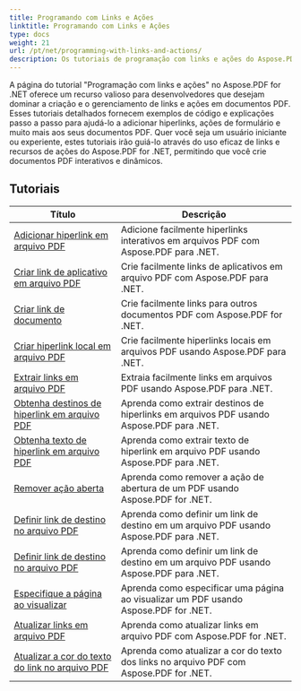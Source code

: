 ```yaml
---
title: Programando com Links e Ações
linktitle: Programando com Links e Ações
type: docs
weight: 21
url: /pt/net/programming-with-links-and-actions/
description: Os tutoriais de programação com links e ações do Aspose.PDF para .NET são um recurso abrangente para dominar a criação e o gerenciamento de links interativos em documentos PDF.
---
```

A página do tutorial "Programação com links e ações" no Aspose.PDF for .NET oferece um recurso valioso para desenvolvedores que desejam dominar a criação e o gerenciamento de links e ações em documentos PDF. Esses tutoriais detalhados fornecem exemplos de código e explicações passo a passo para ajudá-lo a adicionar hiperlinks, ações de formulário e muito mais aos seus documentos PDF. Quer você seja um usuário iniciante ou experiente, estes tutoriais irão guiá-lo através do uso eficaz de links e recursos de ações do Aspose.PDF for .NET, permitindo que você crie documentos PDF interativos e dinâmicos.

## Tutoriais
| Título | Descrição |
| --- | --- | 
| [Adicionar hiperlink em arquivo PDF](./add-hyperlink/) | Adicione facilmente hiperlinks interativos em arquivos PDF com Aspose.PDF para .NET. |  
| [Criar link de aplicativo em arquivo PDF](./create-application-link/) | Crie facilmente links de aplicativos em arquivo PDF com Aspose.PDF para .NET. |  
| [Criar link de documento](./create-document-link/) | Crie facilmente links para outros documentos PDF com Aspose.PDF for .NET. |  
| [Criar hiperlink local em arquivo PDF](./create-local-hyperlink/) | Crie facilmente hiperlinks locais em arquivos PDF usando Aspose.PDF para .NET. |  
| [Extrair links em arquivo PDF](./extract-links/) | Extraia facilmente links em arquivos PDF usando Aspose.PDF para .NET. |  
| [Obtenha destinos de hiperlink em arquivo PDF](./get-hyperlink-destinations/) | Aprenda como extrair destinos de hiperlinks em arquivos PDF usando Aspose.PDF para .NET. |  
| [Obtenha texto de hiperlink em arquivo PDF](./get-hyperlink-text/) | Aprenda como extrair texto de hiperlink em arquivo PDF usando Aspose.PDF para .NET. |  
| [Remover ação aberta](./remove-open-action/) | Aprenda como remover a ação de abertura de um PDF usando Aspose.PDF for .NET. |  
| [Definir link de destino no arquivo PDF](./set-destination-link/) | Aprenda como definir um link de destino em um arquivo PDF usando Aspose.PDF para .NET. |  
| [Definir link de destino no arquivo PDF](./set-target-link/) | Aprenda como definir um link de destino em um arquivo PDF usando Aspose.PDF para .NET. |  
| [Especifique a página ao visualizar](./specify-page-when-viewing/) | Aprenda como especificar uma página ao visualizar um PDF usando Aspose.PDF for .NET. |  
| [Atualizar links em arquivo PDF](./update-links/) | Aprenda como atualizar links em arquivo PDF com Aspose.PDF for .NET. |  
| [Atualizar a cor do texto do link no arquivo PDF](./update-link-text-color/) | Aprenda como atualizar a cor do texto dos links no arquivo PDF com Aspose.PDF for .NET. |  